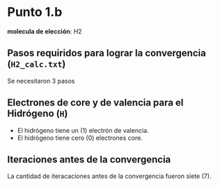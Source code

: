 # Punto 1.b

**molecula de elección**: $H2$

## Pasos requiridos para lograr la convergencia (`H2_calc.txt`)
Se necesitaron 3 pasos

## Electrones de core y de valencia para el Hidrógeno (`H`)
- El hidrógeno tiene un (1) electrón de valencia.
- El hidrógeno tiene cero (0) electrones core.

## Iteraciones antes de la convergencia
La cantidad de iteracaciones antes de la convergencia fueron siete (7).